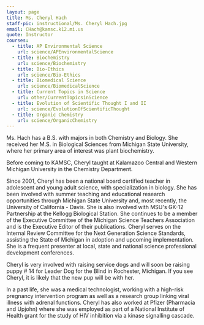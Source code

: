 ```yaml
---
layout: page
title: Ms. Cheryl Hach
staff-pic: instructional/Ms. Cheryl Hach.jpg
email: CHach@kamsc.k12.mi.us
quote: Instructor
courses:
  - title: AP Environmental Science
    url: science/APEnvironmentalScience
  - title: Biochemistry
    url: science/Biochemistry
  - title: Bio-Ethics
    url: science/Bio-Ethics
  - title: Biomedical Science
    url: science/BiomedicalScience
  - title: Current Topics in Science
    url: other/CurrentTopicsinScience
  - title: Evolution of Scientific Thought I and II
    url: science/EvolutionOfScientificThought
  - title: Organic Chemistry
    url: science/OrganicChemistry
---
```

Ms. Hach has a B.S. with majors in both Chemistry and Biology. She received her M.S. in Biological Sciences from Michigan State University, where her primary area of interest was plant biochemistry.

Before coming to KAMSC, Cheryl taught at Kalamazoo Central and Western Michigan University in the Chemistry Department.

Since 2001, Cheryl has been a national board certified teacher in adolescent and young adult science, with specialization in biology. She has been involved with summer teaching and educational research opportunities through Michigan State University and, most recently, the University of California - Davis.  She is also involved with MSU's GK-12 Partnership at the Kellogg Biological Station. She continues to be a member of the Executive Committee of the Michigan Science Teachers Association and is the Executive Editor of their publications.  Cheryl serves on the Internal Review Committee for the Next Generation Science Standards, assisting the State of Michigan in adoption and upcoming implementation. She is a frequent presenter at local, state and national science professional development conferences.

Cheryl is very involved with raising service dogs and will soon be raising puppy # 14 for Leader Dog for the Blind in Rochester, Michigan.  If you see Cheryl, it is likely that the new pup will be with her.

In a past life, she was a medical technologist, working with a high-risk pregnancy intervention program as well as a research group linking viral illness with adrenal functions.  Cheryl has also worked at Pfizer (Pharmacia and Upjohn) where she was employed as part of a National Institute of Health grant for the study of HIV inhibition via a kinase signalling cascade.